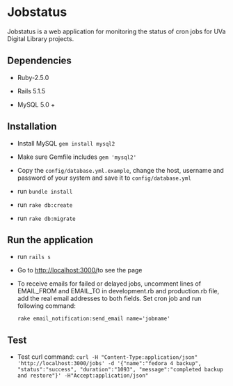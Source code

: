 # Jobstatus

Jobstatus is a web application for monitoring the status of cron jobs for UVa Digital Library projects. 

## Dependencies

* Ruby-2.5.0

* Rails 5.1.5

* MySQL 5.0 +

## Installation

* Install MySQL `gem install mysql2`

* Make sure Gemfile includes `gem 'mysql2'`

* Copy the `config/database.yml.example`, change the host, username and password of your system and save it to `config/database.yml` 

* run `bundle install`

* run `rake db:create`

* run `rake db:migrate`

## Run the application 

* run `rails s`

* Go to [http://localhost:3000/](http://localhost:3000/)to see the page

* To receive emails for failed or delayed jobs, uncomment lines of EMAIL_FROM and EMAIL_TO in development.rb and production.rb file, add the real email addresses to both fields. Set cron job and run following command:
  
  `rake email_notification:send_email name='jobname'` 
  
## Test

* Test curl command: 
 `curl -H "Content-Type:application/json" 'http://localhost:3000/jobs' -d '{"name":"fedora 4 backup", "status":"success", "duration":"1093", "message":"completed backup and restore"}' -H"Accept:application/json"`